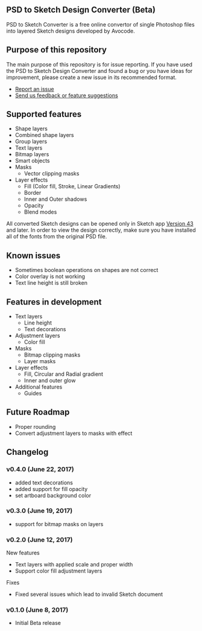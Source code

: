 ## PSD to Sketch Design Converter (Beta)

PSD to Sketch Converter is a free online convertor of single Photoshop files into layered Sketch designs developed by Avocode.

 ## Purpose of this repository
 
The main purpose of this repository is for issue reporting. If you have used the PSD to Sketch Design Converter and found a bug or you have ideas for improvement, please create a new issue in its recommended format. 

- [Report an issue](https://github.com/avocode/psd-to-sketch-converter/issues/new)
- [Send us feedback or feature suggestions](https://avocode.typeform.com/to/tB0fkG?name=xxxxx&email=xxxxx&source=xxxxx&utm_source=features&utm_medium=web&utm_campaign=psd-to-sketch-converter)

## Supported features

- Shape layers 
- Combined shape layers 
- Group layers 
- Text layers 
- Bitmap layers 
- Smart objects 
- Masks
    - Vector clipping masks
- Layer effects 
    - Fill (Color fill, Stroke, Linear Gradients) 
    - Border 
    - Inner and Outer shadows 
    - Opacity 
    - Blend modes 

All converted Sketch designs can be opened only in Sketch app [Version 43](https://www.sketchapp.com/updates/#version-43) and later. In order to view the design correctly, make sure you have installed all of the fonts from the original PSD file.

## Known issues

- Sometimes boolean operations on shapes are not correct
- Color overlay is not working
- Text line height is still broken

## Features in development

- Text layers 
    - Line height 
    - Text decorations 
- Adjustment layers 
    - Color fill 
- Masks 
    - Bitmap clipping masks 
    - Layer masks 
- Layer effects 
    - Fill, Circular and Radial gradient 
    - Inner and outer glow 
- Additional features 
    - Guides 


## Future Roadmap

- Proper rounding 
- Convert adjustment layers to masks with effect

## Changelog

### v0.4.0 (June 22, 2017)

- added text decorations
- added support for fill opacity
- set artboard background color

### v0.3.0 (June 19, 2017)

- support for bitmap masks on layers

### v0.2.0 (June 12, 2017)
New features
- Text layers with applied scale and proper width
- Support color fill adjustment layers

Fixes
- Fixed several issues which lead to invalid Sketch document

### v0.1.0 (June 8, 2017)
- Initial Beta release
